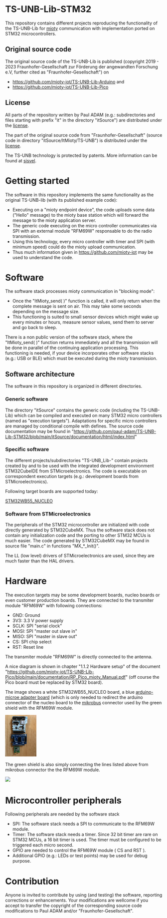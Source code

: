 # TS-UNB-Lib-STM32

This repository contains different projects reproducing the functionality of the TS-UNB-Lib for [mioty](https://en.wikipedia.org/wiki/MIoTy) communication with implementation ported on STM32 microcontrollers.

## Original source code

The original source code of the TS-UNB-Lib is published (copyright 2019 - 2023 Fraunhofer-Gesellschaft zur Förderung der angewandten Forschung e.V, further cited as "Fraunhofer-Gesellschaft") on 
* https://github.com/mioty-iot/TS-UNB-Lib-Arduino and
* https://github.com/mioty-iot/TS-UNB-Lib-Pico

## License

All parts of the repository written by Paul ADAM (e.g.: subdirectories and files starting with prefix "it" in the directory "itSource") are distributed under the [license](https://github.com/paul-adam/TS-UNB-Lib-STM32/blob/main/LICENSE.md).

The part of the original source code from "Fraunhofer-Gesellschaft" (source code in directory "itSource/ItMioty/TS-UNB") is distributed under the [license](https://github.com/paul-adam/TS-UNB-Lib-STM32/blob/main/LICENSE-Fraunhofer.md).

The TS-UNB technology is protected by patents. More information can be found at [sisvel](https://www.sisvel.com/licensing-programmes/iot/mioty/).

# Getting started

The software in this repository implements the same functionality as the original TS-UNB-lib (with its published example code):

* Executing on a "mioty endpoint device", the code uploads some data ("Hello" message) to the mioty base station which will forward the message to the mioty application server.
* The generic code executing on the micro controller communicates via SPI with an external module "RFM69W" responsable to do the radio transmission.
* Using this technology, every micro controller with timer and SPI (with minimum speed) could do the mioty upload communication.
* Thus much information given in https://github.com/mioty-iot may be used to understand the code.

# Software

The software stack processes mioty communication in "blocking mode": 
* Once the "ItMioty_send( )" function is called, it will only return when the complete message is sent on air. This may take some seconds depending on the message size. 
* This functioning is suited to small sensor devices which might wake up every minutes or hours, measure sensor values, send them to server and go back to sleep.

There is a non public version of the software stack, where the "ItMioty_send( )" function returns immediately and all the transmission will be done in parallel of the continuing application processing. 
This functioning is needed, if your device incorporates other software stacks (e.g.: USB or BLE) which must be executed during the mioty transmission.

## Software architecture

The software in this repository is organized in different directories.

### Generic software

The directory "itSource" contains the generic code (including the TS-UNB-Lib) which can be compiled and executed on many STM32 micro controllers (named as "execution targets"). Adaptations for specific micro controllers are managed by conditional compile with defines. The source code documentation may be found in "https://github.com/paul-adam/TS-UNB-Lib-STM32/blob/main/itSource/documentation/html/index.html"

### Specific software

The different projects/subdirectories "TS-UNB_Lib-<TargetName>" contain projects created by and to be used with the integrated development environment STM32CubeIDE from STMicroelectronics. The code is executable on correspondent execution targets (e.g.: development boards from STMicroelectronics).

Following target boards are supported today:

[STM32WB55_NUCLEO](https://www.st.com/en/evaluation-tools/nucleo-wb55rg.html) 

### Software from STMicroelectronics

The peripherals of the STM32 microcontroller are initialized with code directly generated by STM32CubeMX. Thus the software stack does not contain any initialization code and the porting to other STM32 MCUs is much easier. The code generated by STM32CubeMX may be found in source file "main.c" in functions "MX_*_Init()".

The LL (low level) drivers of STMicroelectronics are used, since they are much faster than the HAL drivers.

# Hardware

The execution targets may be some development boards, nucleo boards or even customer production boards. They are connected to the transmiter module "RFM69W" with following connections:

* GND:  Ground
* 3V3:  3.3 V power supply
* SCLK: SPI "serial clock"
* MOSI: SPI "master out slave in"
* MISO: SPI "master in slave out"
* CS:   SPI chip select
* RST:  Reset line

The transmiter module "RFM69W" is directly connected to the antenna. 

A nice diagram is shown in chapter "1.1.2 Hardware setup" of the document "https://github.com/mioty-iot/TS-UNB-Lib-Pico/blob/main/documentation/RP_Pico_mioty_Manual.pdf" (off course the Pico board must be replaced by STM32 board).

The image shows a white STM32WB55_NUCLEO board, a blue [arduino-microe adapter board](https://www.mikroe.com/arduino-uno-click-shield) (which is only needed to redirect the arduino connector of the nucleo board to the [mikrobus](https://download.mikroe.com/documents/standards/mikrobus/mikrobus-standard-specification-v200.pdf) connector used by the green shield with the RFM69W module.

<img src="https://github.com/paul-adam/TS-UNB-Lib-STM32/blob/main/image/Mioty_HW.jpg" width="100">

The green shield is also simply connecting the lines listed above from mikrobus connector the the RFM69W module.

<img src="https://github.com/paul-adam/TS-UNB-Lib-STM32/blob/main/image/Mioty_HW_TX.jpg" width="48">

# Microcontroller peripherals

Following peripherals are needed by the software stack

* SPI: The software stack needs a SPI to communicate to the RFM69W module.
* Timer: The software stack needs a timer. Since 32 bit timer are rare on STM32 MCUs, a 16 bit timer is used. The timer must be configured to be triggered each micro second.
* GPIO are needed to control the RFM69W module ( CS and RST ).
* Additional GPIO (e.g.: LEDs or test points) may be used for debug purpose. 

# Contribution

Anyone is invited to contribute by using (and testing) the software, reporting corrections or enhancements. Your modifications are wellcome if you accept to transfer the copyright of the corresponding source code modifications to Paul ADAM and/or "Fraunhofer-Gesellschaft".
